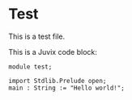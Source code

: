 # Test

This is a test file.

This is a Juvix code block:

```juvix
module test;

import Stdlib.Prelude open;
main : String := "Hello world!";
```